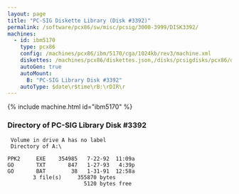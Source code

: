 ```yaml
---
layout: page
title: "PC-SIG Diskette Library (Disk #3392)"
permalink: /software/pcx86/sw/misc/pcsig/3000-3999/DISK3392/
machines:
  - id: ibm5170
    type: pcx86
    config: /machines/pcx86/ibm/5170/cga/1024kb/rev3/machine.xml
    diskettes: /machines/pcx86/diskettes.json,/disks/pcsigdisks/pcx86/diskettes.json
    autoGen: true
    autoMount:
      B: "PC-SIG Library Disk #3392"
    autoType: $date\r$time\rB:\rDIR\r
---
```


{% include machine.html id="ibm5170" %}

### Directory of PC-SIG Library Disk #3392

     Volume in drive A has no label
     Directory of A:\

    PPK2     EXE    354985   7-22-92  11:09a
    GO       TXT       847   1-27-93   4:39p
    GO       BAT        38   1-31-91  12:58a
            3 file(s)     355870 bytes
                            5120 bytes free
